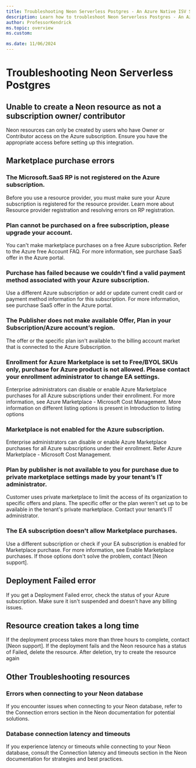 ```yaml
---
title: Troubleshooting Neon Serverless Postgres - An Azure Native ISV Service
description: Learn how to troubleshoot Neon Serverless Postgres - An Azure Native ISV Service.
author: ProfessorKendrick
ms.topic: overview
ms.custom:

ms.date: 11/06/2024
---
```


# Troubleshooting Neon Serverless Postgres

## Unable to create a Neon resource as not a subscription owner/ contributor
Neon resources can only be created by users who have Owner or Contributor access on the Azure subscription. Ensure you have the appropriate access before setting up this integration.

## Marketplace purchase errors

### The Microsoft.SaaS RP is not registered on the Azure subscription.
Before you use a resource provider, you must make sure your Azure subscription is registered for the resource provider. Learn more about Resource provider registration and resolving errors on RP registration.

### Plan cannot be purchased on a free subscription, please upgrade your account.
You can't make marketplace purchases on a free Azure subscription. Refer to the Azure free Account FAQ. For more information, see purchase SaaS offer in the Azure portal.

### Purchase has failed because we couldn't find a valid payment method associated with your Azure subscription.
Use a different Azure subscription or add or update current credit card or payment method information for this subscription. For more information, see purchase SaaS offer in the Azure portal.

### The Publisher does not make available Offer, Plan in your Subscription/Azure account’s region.
The offer or the specific plan isn't available to the billing account market that is connected to the Azure Subscription.

### Enrollment for Azure Marketplace is set to Free/BYOL SKUs only, purchase for Azure product is not allowed. Please contact your enrollment administrator to change EA settings.
Enterprise administrators can disable or enable Azure Marketplace purchases for all Azure subscriptions under their enrollment. For more information, see Azure Marketplace - Microsoft Cost Management. More information on different listing options is present in Introduction to listing options

### Marketplace is not enabled for the Azure subscription.
Enterprise administrators can disable or enable Azure Marketplace purchases for all Azure subscriptions under their enrollment. Refer Azure Marketplace - Microsoft Cost Management.

### Plan by publisher is not available to you for purchase due to private marketplace settings made by your tenant’s IT administrator.
Customer uses private marketplace to limit the access of its organization to specific offers and plans. The specific offer or the plan weren't set up to be available in the tenant's private marketplace. Contact your tenant’s IT administrator.

### The EA subscription doesn't allow Marketplace purchases.
Use a different subscription or check if your EA subscription is enabled for Marketplace purchase. For more information, see Enable Marketplace purchases.
If those options don't solve the problem, contact [Neon support]. 

## Deployment Failed error
If you get a Deployment Failed error, check the status of your Azure subscription. Make sure it isn't suspended and doesn't have any billing issues.

## Resource creation takes a long time
If the deployment process takes more than three hours to complete, contact [Neon support].
If the deployment fails and the Neon resource has a status of Failed, delete the resource. After deletion, try to create the resource again

## Other Troubleshooting resources

### Errors when connecting to your Neon database
If you encounter issues when connecting to your Neon database, refer to the Connection errors section in the Neon documentation for potential solutions.

### Database connection latency and timeouts
If you experience latency or timeouts while connecting to your Neon database, consult the Connection latency and timeouts section in the Neon documentation for strategies and best practices.
